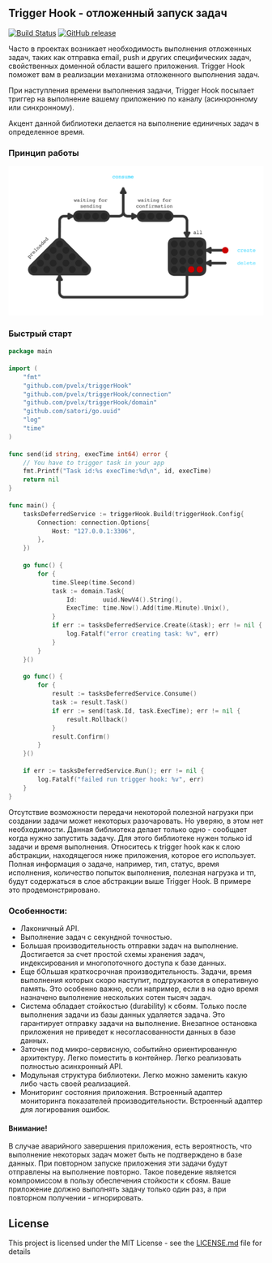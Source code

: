 ## Trigger Hook - отложенный запуск задач

[![Build Status](https://travis-ci.com/pvelx/triggerhook.svg?branch=master)](https://travis-ci.com/pvelx/triggerhook)
[![GitHub release](https://img.shields.io/github/release/pvelx/triggerhook.svg?include_prereleases)](https://github.com/pvelx/triggerhook/releases/latest) 

Часто в проектах возникает необходимость выполнения отложенных задач, таких как отправка email, push и других специфических задач, свойственных доменной области вашего приложения. 
Trigger Hook поможет вам в реализации механизма отложенного выполнения задач.


При наступления времени выполнения задачи, Trigger Hook посылает триггер на выполнение вашему приложению по каналу (асинхронному или синхронному).

Акцент данной библиотеки делается на выполнение единичных задач в определенное время.


### Принцип работы

![Farmers Market Finder Demo](scheme.gif)

### Быстрый старт

```go
package main

import (
	"fmt"
	"github.com/pvelx/triggerHook"
	"github.com/pvelx/triggerHook/connection"
	"github.com/pvelx/triggerHook/domain"
	"github.com/satori/go.uuid"
	"log"
	"time"
)

func send(id string, execTime int64) error {
	// You have to trigger task in your app
	fmt.Printf("Task id:%s execTime:%d\n", id, execTime)
	return nil
}

func main() {
	tasksDeferredService := triggerHook.Build(triggerHook.Config{
		Connection: connection.Options{
			Host: "127.0.0.1:3306",
		},
	})

	go func() {
		for {
			time.Sleep(time.Second)
			task := domain.Task{
				Id:       uuid.NewV4().String(),
				ExecTime: time.Now().Add(time.Minute).Unix(),
			}
			if err := tasksDeferredService.Create(&task); err != nil {
				log.Fatalf("error creating task: %v", err)
			}
		}
	}()

	go func() {
		for {
			result := tasksDeferredService.Consume()
			task := result.Task()
			if err := send(task.Id, task.ExecTime); err != nil {
				result.Rollback()
			}
			result.Confirm()
		}
	}()

	if err := tasksDeferredService.Run(); err != nil {
		log.Fatalf("failed run trigger hook: %v", err)
	}
}
```


Отсутствие возможности передачи некоторой полезной нагрузки при создании задачи может некоторых разочаровать. 
Но уверяю, в этом нет необходимости. 
Данная библиотека делает только одно - сообщает когда нужно запустить задачу. Для этого библиотеке нужен только id задачи и время выполнения. Относитесь к trigger hook как к слою абстракции, находящегося ниже приложения, которое его использует. Полная информация о задаче, например, тип, статус, время исполнения, количество попыток выполнения, полезная нагрузка и тп, будут содержаться в слое абстракции выше Trigger Hook. В примере это продемонстрировано. 


### Особенности:
- Лаконичный API.
- Выполнение задач с секундной точностью.
- Большая производительность отправки задач на выполнение. Достигается за счет простой схемы хранения задач, индексирования и многопоточного доступа к базе данных.
- Еще бОльшая краткосрочная производительность. Задачи, время выполнения которых скоро наступит, подгружаются в оперативную память. Это особенно важно, если например, если в на одно время назначено выполнение нескольких сотен тысяч задач. 
- Система обладает стойкостью (durability) к сбоям. Только после выполнения задачи из базы данных удаляется задача. Это гарантирует отправку задачи на выполнение. Внезапное остановка приложения не приведет к несогласованности данных в базе данных.
- Заточен под микро-сервисную, событийно ориентированную архитектуру. Легко поместить в контейнер. Легко реализовать полностью асинхронный API.
- Модульная структура библиотеки. Легко можно заменить какую либо часть своей реализацией. 
- Мониторинг состояния приложения. Встроенный адаптер мониторинга показателей производительности. Встроенный адаптер для логирования ошибок.



#### Внимание!
В случае аварийного завершения приложения, есть вероятность, что выполнение некоторых задач может быть не подтверждено в базе данных. При повторном запуске приложения эти задачи будут отправлены на выполнение повторно. Такое поведение является компромиссом в пользу обеспечения стойкости к сбоям. Ваше приложение должно выполнять задачу только один раз, а при повторном получении - игнорировать.


## License

This project is licensed under the MIT License - see the [LICENSE.md](LICENSE.md) file for details